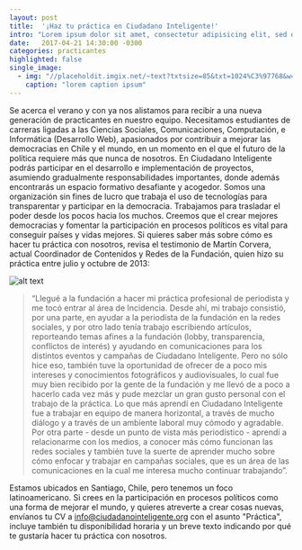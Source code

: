 ```yaml
---
layout: post
title:  '¡Haz tu práctica en Ciudadano Inteligente!'
intro: "Lorem ipsum dolor sit amet, consectetur adipisicing elit, sed do eiusmod tempor incididunt ut labore et dolore magna aliqua. Ut enim ad minim veniam, quis nostrud exercitation ullamco laboris nisi ut aliquip ex ea commodo consequat. Duis aute irure dolor in reprehenderit in voluptate velit esse cillum dolore eu fugiat nulla pariatur. Excepteur sint occaecat cupidatat non proident, sunt in culpa qui officia deserunt mollit anim id est laborum."
date:   2017-04-21 14:30:00 -0300
categories: practicantes
highlighted: false
single_image:
  - img: "//placeholdit.imgix.net/~text?txtsize=85&txt=1024%C3%97768&w=1024&h=768"
    caption: "lorem caption ipsum"
---
```

Se acerca el verano y con ya nos alistamos para recibir a una nueva generación de practicantes en nuestro equipo. Necesitamos estudiantes de carreras ligadas a las Ciencias Sociales, Comunicaciones, Computación, e Informática (Desarrollo Web), apasionados por contribuir a mejorar las democracias en Chile y el mundo, en un momento en el que el futuro de la política requiere más que nunca de nosotros.
En Ciudadano Inteligente podrás participar en el desarrollo e implementación de proyectos, asumiendo gradualmente responsabilidades importantes, donde además encontrarás un espacio formativo desafiante y acogedor. Somos una organización sin fines de lucro que trabaja el uso de tecnologías para transparentar y participar en la democracia. Trabajamos para trasladar el poder desde los pocos hacia los muchos. Creemos que el crear mejores democracias y fomentar la participación en procesos políticos es vital para conseguir países y vidas mejores.
Si quieres saber más sobre cómo es hacer tu práctica con nosotros, revisa el testimonio de Martín Corvera, actual Coordinador de Contenidos y Redes de la Fundación, quien hizo su práctica entre julio y octubre de 2013:

![alt text](https://raw.githubusercontent.com/ciudadanointeligente/ciudadanointeligente.github.io/master/assets/img/team/martin.jpg "Martín Corvera")

> “Llegué a la fundación a hacer mi práctica profesional de periodista y me tocó entrar al área de Incidencia. Desde ahí, mi trabajo consistió, por una parte, en ayudar a la periodista de la fundación en la redes sociales, y por otro lado tenía trabajo escribiendo artículos, reporteando temas afines a la fundación (lobby, transparencia, conflictos de interés) y ayudando en comunicaciones para los distintos eventos y campañas de Ciudadano Inteligente. Pero no sólo hice eso, también tuve la oportunidad de ofrecer de a poco mis intereses y conocimientos fotográficos y audiovisuales, lo cual fue muy bien recibido por la gente de la fundación y me llevó de a poco a hacerlo cada vez más y pude mezclar un gran gusto personal con el trabajo de la práctica. Lo que más aprendí en Ciudadano Inteligente fue a trabajar en equipo de manera horizontal, a través de mucho diálogo y a través de un ambiente laboral muy cómodo y agradable. Por otra parte - desde un punto de vista más periodístico - aprendí a relacionarme con los medios, a conocer más cómo funcionan las redes sociales y también tuve la suerte de aprender mucho sobre cómo enfocar y trabajar en campañas sociales, que es un área de las comunicaciones en la cual me interesa mucho continuar trabajando”.

Estamos ubicados en Santiago, Chile, pero tenemos un foco latinoamericano. Si crees en la participación en procesos políticos como una forma de mejorar el mundo, y quieres atreverte a crear cosas nuevas, envíanos tu CV a info@ciudadanointeligente.org con el asunto "Práctica", incluye también tu disponibilidad horaria y un breve texto indicando por qué te gustaría hacer tu práctica con nosotros.
